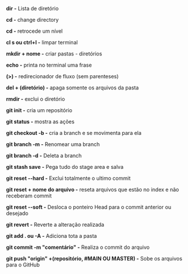**dir -** Lista de diretório 

**cd -** change directory 

**cd -** retrocede um nível 

**cl s ou ctrl+l -** limpar terminal 

**mkdir + nome -** criar pastas - diretórios 

**echo -** printa no terminal uma frase 

**(>) -** redirecionador de fluxo (sem parenteses)

**del + (diretório) -** apaga somente os arquivos da pasta 

**rmdir -** exclui o diretório 

**git init -** cria um repositório 

**git status -** mostra as ações 

**git checkout -b -** cria a branch e se movimenta para ela 

**git branch -m -** Renomear uma branch

**git branch -d -** Deleta a branch 

**git stash save -** Pega tudo do stage area e salva 

**git reset --hard -** Exclui totalmente o ultimo commit

**git reset + nome do arquivo -** reseta arquivos que estão no index e não receberam commit

**git reset --soft -** Desloca o ponteiro Head para o commit anterior ou desejado

**git revert -** Reverte a alteração realizada 

**git add . ou -A -** Adiciona tota a pasta 

**git commit -m "comentário" -** Realiza o commit do arquivo

**git push "origin" +(repositório, #MAIN OU MASTER) -** Sobe os arquivos para o GitHub





